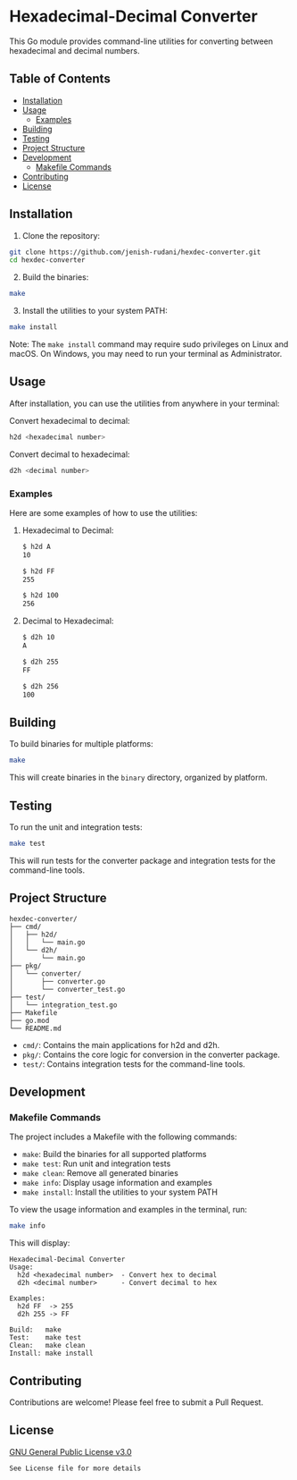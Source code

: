 # Hexadecimal-Decimal Converter

This Go module provides command-line utilities for converting between hexadecimal and decimal numbers.

## Table of Contents

- [Installation](#installation)
- [Usage](#usage)
  - [Examples](#examples)
- [Building](#building)
- [Testing](#testing)
- [Project Structure](#project-structure)
- [Development](#development)
  - [Makefile Commands](#makefile-commands)
- [Contributing](#contributing)
- [License](#license)

## Installation

1. Clone the repository:

```bash
git clone https://github.com/jenish-rudani/hexdec-converter.git
cd hexdec-converter
```

2. Build the binaries:

```bash
make
```

3. Install the utilities to your system PATH:

```bash
make install
```

Note: The `make install` command may require sudo privileges on Linux and macOS. On Windows, you may need to run your terminal as Administrator.

## Usage

After installation, you can use the utilities from anywhere in your terminal:

Convert hexadecimal to decimal:

```bash
h2d <hexadecimal number>
```

Convert decimal to hexadecimal:

```bash
d2h <decimal number>
```

### Examples

Here are some examples of how to use the utilities:

1. Hexadecimal to Decimal:

   ```bash
   $ h2d A
   10

   $ h2d FF
   255

   $ h2d 100
   256
   ```

2. Decimal to Hexadecimal:

   ```bash
   $ d2h 10
   A

   $ d2h 255
   FF

   $ d2h 256
   100
   ```

## Building

To build binaries for multiple platforms:

```bash
make
```

This will create binaries in the `binary` directory, organized by platform.

## Testing

To run the unit and integration tests:

```bash
make test
```

This will run tests for the converter package and integration tests for the command-line tools.

## Project Structure

```
hexdec-converter/
├── cmd/
│   ├── h2d/
│   │   └── main.go
│   └── d2h/
│       └── main.go
├── pkg/
│   └── converter/
│       ├── converter.go
│       └── converter_test.go
├── test/
│   └── integration_test.go
├── Makefile
├── go.mod
└── README.md
```

- `cmd/`: Contains the main applications for h2d and d2h.
- `pkg/`: Contains the core logic for conversion in the converter package.
- `test/`: Contains integration tests for the command-line tools.

## Development

### Makefile Commands

The project includes a Makefile with the following commands:

- `make`: Build the binaries for all supported platforms
- `make test`: Run unit and integration tests
- `make clean`: Remove all generated binaries
- `make info`: Display usage information and examples
- `make install`: Install the utilities to your system PATH

To view the usage information and examples in the terminal, run:

```bash
make info
```

This will display:

```
Hexadecimal-Decimal Converter
Usage:
  h2d <hexadecimal number>  - Convert hex to decimal
  d2h <decimal number>      - Convert decimal to hex

Examples:
  h2d FF  -> 255
  d2h 255 -> FF

Build:   make
Test:    make test
Clean:   make clean
Install: make install
```

## Contributing

Contributions are welcome! Please feel free to submit a Pull Request.

## License

[GNU General Public License v3.0](LICENSE)
```
See License file for more details
```